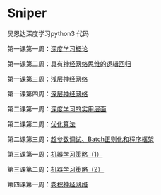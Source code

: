 # Sniper

吴恩达深度学习python3 代码

第一课第一周：[深度学习概论](http://www.sniper97.cn/index.php/note/deep-learning/2708/)

第一课第二周：[具有神经网络思维的逻辑回归](http://www.sniper97.cn/index.php/note/deep-learning/2754/)

第一课第三周：[浅层神经网络](http://www.sniper97.cn/index.php/note/deep-learning/2842/)

第一课第四周：[深层神经网络](http://www.sniper97.cn/index.php/note/deep-learning/2888/)

第二课第一周：[深度学习的实用层面](http://www.sniper97.cn/index.php/note/deep-learning/2951/)

第二课第二周：[优化算法](http://www.sniper97.cn/index.php/note/deep-learning/3022/)

第二课第三周：[超参数调试、Batch正则化和程序框架](http://www.sniper97.cn/index.php/note/deep-learning/3098/)

第三课第一周：[机器学习策略（1）](http://www.sniper97.cn/index.php/note/deep-learning/3116/)

第三课第二周：[机器学习策略（2）](http://www.sniper97.cn/index.php/note/deep-learning/3142/)

第四课第一周：[卷积神经网络](http://www.sniper97.cn/index.php/note/deep-learning/3161/)
